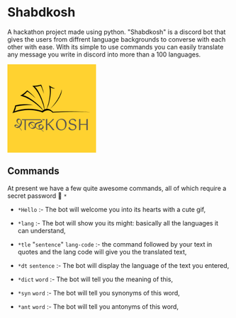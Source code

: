 # Shabdkosh

A hackathon project made using python. "Shabdkosh" is a discord bot that gives the users from diffrent language backgrounds to converse with each other with ease. With its simple to use commands you can easily translate any message you write in discord into more than a 100 languages.

<a href="https://discord.com/oauth2/authorize?client_id=860815339791974400&scope=bot&permissions=8"><img align="center" width="200" height="200" title="Shabdkosh" src="https://github.com/Kevin-Aaaquil/shabdkosh/blob/main/.github/ShabdKosh.png"/><a>



## Commands
At present we have a few quite awesome commands, all of which require a secret password 🤫 `*`

* `*Hello`  :- The bot will welcome you into its hearts with a cute gif,

* `*lang`   :- The bot will show you its might: basically all the languages it can understand,

* `*tle` "`sentence`" `lang-code` :- the command followed by your text in quotes and the lang code will give you the translated text,

* `*dt` `sentence`  :- The bot will display the language of the text you entered,

* `*dict` `word`  :- The bot will tell you the meaning of this,

* `*syn` `word`  :- The bot will tell you synonyms of this word,

* `*ant` `word`  :- The bot will tell you antonyms of this word,
